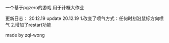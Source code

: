 一个基于pgzero的游戏
用于计概大作业

更新日志：
20.12.19 update
20.12.19 1.改变了喷气方式：任何时刻沿鼠标方向喷气
         2.增加了restart功能
         
made by zqi-wong